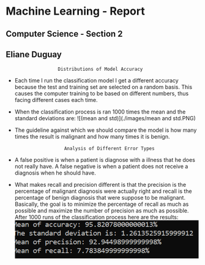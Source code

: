 ﻿# Machine Learning - Report 
## Computer Science - Section 2
## Eliane Duguay

                       Distributions of Model Accuracy

- Each time I run the classification model I get a different accuracy because the test and training set are selected on a random basis. This causes the computer training to be based on different numbers, thus facing different cases each time.
- When the classification process is ran 1000 times the mean and the standard deviations are:
![(mean and std)](./images/mean and std.PNG)

- The guideline against which we should compare the model is how many times the result is malignant and how many times it is benign.

                        Analysis of Different Error Types
                        
- A false positive is when a patient is diagnose with a illness that he does not really have. A false negative is when a patient does not receive a diagnosis when he should have. 
- What makes recall and precision different is that the precision is the percentage of malignant diagnosis were actually right and recall is the percentage of benign diagnosis that were suppose to be malignant. Basically, the goal is to minimize the percentage of recall as much as possible and maximize the number of precision as much as possible. After 1000 runs of the classification process here are the results: 
![(Precision)](./images/Precision.PNG)



